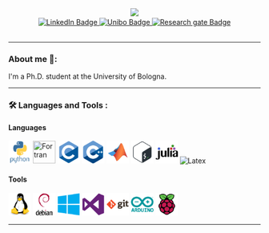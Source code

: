 <div id="header" align="center">
  <img src="https://media.giphy.com/media/SHjOSDkKZ18qOHA5B5/giphy.gif" width="200"/>


<div id="badges">
  <a href="https://Michele231.github.io/vitae/cv.pdf">
    <img src="https://img.shields.io/badge/CV-blue?style=for-the-badge&logo=read.cv&logoColor=white" alt="LinkedIn Badge"/>
  </a>
  <a href="https://www.unibo.it/sitoweb/michele.martinazzo2">
    <img src="https://img.shields.io/badge/UNIBO-red?style=for-the-badge" alt="Unibo Badge"/>
  </a>
  <a href="https://www.researchgate.net/profile/Michele_Martinazzo">
    <img src="https://img.shields.io/badge/RG-Aquamarine?style=for-the-badge" alt="Research gate Badge"/>
  </a>
</div>

<img src="https://komarev.com/ghpvc/?username=Michele231&color=blueviolet&style=for-the-badge" alt=""/>

</div>

***

### About me 👋:

I'm a Ph.D. student at the University of Bologna.  

***

### :hammer_and_wrench: Languages and Tools :

#### Languages
<div>
  <img src="https://github.com/devicons/devicon/blob/master/icons/python/python-original-wordmark.svg" title="python" **alt="python" width="45" height="45"/>
  <img src="https://upload.wikimedia.org/wikipedia/commons/b/b8/Fortran_logo.svg" title="Fortran" **alt="Fortran" width="45" height="45"/>
  <img src="https://github.com/devicons/devicon/blob/master/icons/c/c-original.svg" title="C" **alt="C" width="45" height="45"/>
  <img src="https://github.com/devicons/devicon/blob/master/icons/cplusplus/cplusplus-original.svg" title="C++" **alt="C++" width="45" height="45"/>
  <img src="https://github.com/devicons/devicon/blob/master/icons/matlab/matlab-original.svg" title="Matlab" **alt="matlab" width="45" height="45"/>
  <img src="https://github.com/devicons/devicon/blob/master/icons/bash/bash-original.svg" title="Bash" **alt="Bash" width="45" height="45"/>
  <img src="https://github.com/devicons/devicon/blob/master/icons/julia/julia-original-wordmark.svg" title="Julia" **alt="Julia" width="45" height="45"/>
  <img src="https://www.latex-project.org/about/logos/latex-project-logo_288x288.svg" title="Latex" alt="Latex" width="45" height="45"/>&nbsp;
</div>

#### Tools

<div>
  <img src="https://github.com/devicons/devicon/blob/master/icons/linux/linux-original.svg" title="Linux" **alt="Linux" width="45" height="45"/>
  <img src="https://github.com/devicons/devicon/blob/master/icons/debian/debian-original-wordmark.svg" title="Debian" **alt="Debian" width="45" height="45"/>
  <img src="https://github.com/devicons/devicon/blob/master/icons/windows8/windows8-original.svg" title="Windows" **alt="Windows" width="45" height="45"/>
  <img src="https://github.com/devicons/devicon/blob/master/icons/visualstudio/visualstudio-plain.svg" title="Visual Studio" **alt="Visual Studio" width="45" height="45"/>
  <img src="https://github.com/devicons/devicon/blob/master/icons/git/git-original-wordmark.svg" title="Git" **alt="Git" width="45" height="45"/>
  <img src="https://github.com/devicons/devicon/blob/master/icons/arduino/arduino-original-wordmark.svg" title="Arduino" **alt="Arduino" width="45" height="45"/>
  <img src="https://github.com/devicons/devicon/blob/master/icons/raspberrypi/raspberrypi-original.svg" title="Raspberry Pi" **alt="Raspberry Pi" width="45" height="45"/>
</div>

***

<!---### :fire: My Stats :

<div id="header" align="center">--->
<!---[![Top Langs](https://github-readme-stats.vercel.app/api/top-langs/?username=Michele231&layout=compact&theme=vision-friendly-dark)](https://github.com/anuraghazra/github-readme-stats)--->
  <!---<div id="stats">
    <img src="https://github-readme-stats.vercel.app/api/top-langs/?username=Michele231&layout=compact&theme=vision-friendly-dark" alt="Languages"/>
  </div>--->
  <!---<div id="stats">
    <img src="https://tryhackme-badges.s3.amazonaws.com/Fretiko95.png" alt="TryHackMe">
  </div> --->
<!---</div>--->
<!---[Here](https://Michele231.github.io/vitae/cv.pdf) my CV!--->


